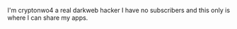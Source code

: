 I'm cryptonwo4 a real darkweb hacker I have no subscribers and this only is where I can share my apps.

